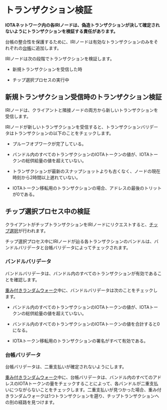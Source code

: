 # トランザクション検証
<!-- # Transaction validation -->

**IOTAネットワーク内の各IRIノードは、偽造トランザクションが決して確定されないようにトランザクションを検証する責任があります。**
<!-- **Each IRI node in an IOTA network is responsible for validating transactions to make sure that counterfeit transactions are never confirmed.** -->

台帳の整合性を保護するために、IRIノードは有効なトランザクションのみをそれぞれの[台帳](../concepts/the-ledger.md)に追加します。
<!-- To protect the integrity of the ledger, IRI nodes append only valid transaction to their [ledgers](../concepts/the-ledger.md). -->

IRIノードは次の段階でトランザクションを検証します。
<!-- IRI nodes validate transactions during the following stages: -->
- 新規トランザクションを受信した時
<!-- - On receipt of new transactions -->
- チップ選択プロセスの実行中
<!-- - During the tip selection process -->

## 新規トランザクション受信時のトランザクション検証
<!-- ## Transaction validation on receipt of new transactions -->

IRIノードは、クライアントと隣接ノードの両方から新しいトランザクションを受信します。
<!-- IRI nodes receive new transactions from both clients and neighbor nodes. -->

IRIノードが新しいトランザクションを受信すると、トランザクションバリデータはトランザクションの以下のことをチェックします。
<!-- When an IRI node receives a new transaction, the transaction validator checks it for the following: -->

- プルーフオブワークが完了している。
<!-- - The proof of work was done -->
- バンドル内のすべてのトランザクションのIOTAトークンの値が、IOTAトークンの総供給量の値を超えていない。
<!-- - The value of any transaction in the bundle doesn’t exceed the total global supply -->
- トランザクションが最新のスナップショットよりも古くなく、ノードの現在時刻から2時間以上遅れていない。
<!-- - The transaction is not older than the last snapshot and not newer than two hours ahead of the node’s current time -->
- IOTAトークン移転用のトランザクションの場合、アドレスの最後のトリットが0である。
<!-- - The last trit of an address is 0 for value transactions -->

## チップ選択プロセス中の検証
<!-- ## Validation during the tip selection process -->

クライアントがチップトランザクションをIRIノードにリクエストすると、[チップ選択](root://the-tangle/0.1/concepts/tip-selection.md)が行われます。
<!-- When clients ask an IRI node for tip transactions, it does the [tip selection](root://the-tangle/0.1/concepts/tip-selection.md). -->

チップ選択プロセス中にIRIノードが辿る各トランザクションのバンドルは、バンドルバリデータと台帳バリデータによってチェックされます。
<!-- The bundles of each transaction that the IRI node traverses during the tip selection process are checked by the bundle validator and the ledger validator. -->

### バンドルバリデータ
<!-- ### Bundle validator -->

バンドルバリデータは、バンドル内のすべてのトランザクションが有効であることを確認します。
<!-- The bundle validator makes sure that all transactions in a bundle are valid. -->

[重み付きランダムウォーク](root://the-tangle/0.1/concepts/tip-selection.md)中に、バンドルバリデータは次のことをチェックします。
<!-- During a [weighted random walk](root://the-tangle/0.1/concepts/tip-selection.md), the bundle validator checks the bundle of transactions for the following: -->

- バンドル内のすべてのトランザクションのIOTAトークンの値が、IOTAトークンの総供給量の値を超えていない。
<!-- - The value of any transaction in the bundle doesn’t exceed the total global supply -->
- バンドル内のすべてのトランザクションのIOTAトークンの値を合計すると0になる。
<!-- - The total value of all transactions in the bundle is 0 (all IOTA tokens that are withdrawn are also deposited into other addresses) -->
- IOTAトークン移転用のトランザクションの署名がすべて有効である。
<!-- - Any signatures in value transactions are valid -->

### 台帳バリデータ
<!-- ### Ledger validator -->

台帳バリデータは、二重支払いが確定されないようにします。
<!-- The ledger validator makes sure that double-spends are never confirmed. -->

[重み付きランダムウォーク](root://the-tangle/0.1/concepts/tip-selection.md)中に、台帳バリデータは、バンドル内のすべてのアドレスのIOTAトークンの量をチェックすることによって、各バンドルが二重支払いにつながらないことをチェックします。二重支払いが見つかった場合、重み付きランダムウォークは1つトランザクションを遡り、チップトランザクションへの別の経路を見つけます。
<!-- During a [weighted random walk](root://the-tangle/0.1/concepts/tip-selection.md), the ledger validator checks that each bundle does not lead to a double-spend by checking the values of all addresses in a bundle. If a double-spend is found, the weighted random walk steps back one transaction and finds another route to a tip transaction. -->
